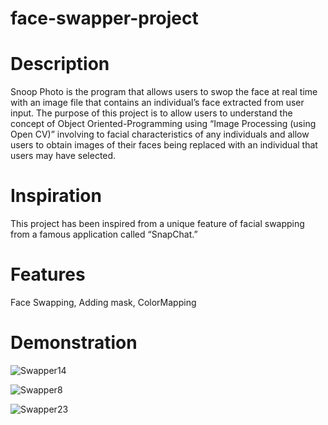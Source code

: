 # face-swapper-project
# Description
Snoop Photo is the program that allows users to swop the face at real time with an image file that contains an individual’s face extracted from user input. The purpose of this project is to allow users to understand the concept of Object Oriented-Programming using “Image Processing (using Open CV)” involving to facial characteristics of any individuals and allow users to obtain images of their faces being replaced with an individual that users may have selected.  
# Inspiration
This project has been inspired from a unique feature of facial swapping from a famous application called “SnapChat.”
# Features
Face Swapping,
Adding mask,
ColorMapping
# Demonstration

![Swapper14](https://user-images.githubusercontent.com/27640846/58383536-6b37e700-7fd8-11e9-9f7a-b427e8ffbf1a.png)

![Swapper8](https://user-images.githubusercontent.com/27640846/58383538-71c65e80-7fd8-11e9-9366-2610debab1a5.png)

![Swapper23](https://user-images.githubusercontent.com/27640846/58383554-a76b4780-7fd8-11e9-9398-a70b390def24.png)

